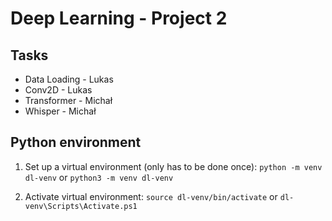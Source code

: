 # Deep Learning - Project 2

## Tasks
- Data Loading - Lukas
- Conv2D - Lukas
- Transformer - Michał
- Whisper - Michał

## Python environment
1. Set up a virtual environment (only has to be done once): `python -m venv dl-venv` or `python3 -m venv dl-venv`

2. Activate virtual environment: `source dl-venv/bin/activate` or `dl-venv\Scripts\Activate.ps1`